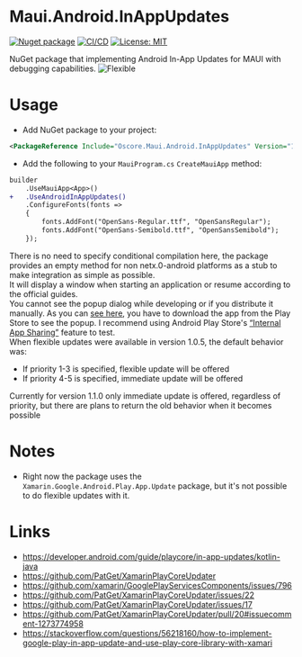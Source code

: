 # Maui.Android.InAppUpdates

[![Nuget package](https://img.shields.io/nuget/vpre/Oscore.Maui.Android.InAppUpdates)](https://www.nuget.org/packages/Oscore.Maui.Android.InAppUpdates/)
[![CI/CD](https://github.com/oscoreio/Maui.Android.InAppUpdates/actions/workflows/dotnet.yml/badge.svg?branch=main)](https://github.com/oscoreio/Maui.Android.InAppUpdates/actions/workflows/dotnet.yml)
[![License: MIT](https://img.shields.io/github/license/oscoreio/Maui.Android.InAppUpdates)](https://github.com/oscoreio/Maui.Android.InAppUpdates/blob/main/LICENSE)

NuGet package that implementing Android In-App Updates for MAUI with debugging capabilities.
![Flexible](https://developer.android.com/static/images/app-bundle/flexible_flow.png)

# Usage
- Add NuGet package to your project:
```xml
<PackageReference Include="Oscore.Maui.Android.InAppUpdates" Version="1.0.0" />
```
- Add the following to your `MauiProgram.cs` `CreateMauiApp` method:
```diff
builder
    .UseMauiApp<App>()
+   .UseAndroidInAppUpdates()
    .ConfigureFonts(fonts =>
    {
        fonts.AddFont("OpenSans-Regular.ttf", "OpenSansRegular");
        fonts.AddFont("OpenSans-Semibold.ttf", "OpenSansSemibold");
    });
```
There is no need to specify conditional compilation here, the package provides an empty method for non netx.0-android platforms as a stub to make integration as simple as possible.  
It will display a window when starting an application or resume according to the official guides.  
You cannot see the popup dialog while developing or if you distribute it manually. 
As you can [see here](https://developer.android.com/guide/playcore/in-app-review/test), 
you have to download the app from the Play Store to see the popup. 
I recommend using Android Play Store's [“Internal App Sharing”](https://play.google.com/console/about/internalappsharing/) feature to test.  
When flexible updates were available in version 1.0.5, the default behavior was:
- If priority 1-3 is specified, flexible update will be offered
- If priority 4-5 is specified, immediate update will be offered
  
Currently for version 1.1.0 only immediate update is offered, regardless of priority, but there are plans to return the old behavior when it becomes possible

# Notes
- Right now the package uses the `Xamarin.Google.Android.Play.App.Update` package, but it's not possible to do flexible updates with it.

# Links
- https://developer.android.com/guide/playcore/in-app-updates/kotlin-java
- https://github.com/PatGet/XamarinPlayCoreUpdater
- https://github.com/xamarin/GooglePlayServicesComponents/issues/796
- https://github.com/PatGet/XamarinPlayCoreUpdater/issues/22
- https://github.com/PatGet/XamarinPlayCoreUpdater/issues/17
- https://github.com/PatGet/XamarinPlayCoreUpdater/pull/20#issuecomment-1273774958
- https://stackoverflow.com/questions/56218160/how-to-implement-google-play-in-app-update-and-use-play-core-library-with-xamari

